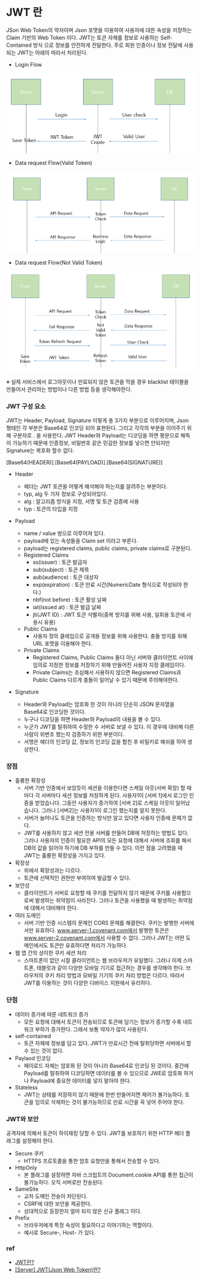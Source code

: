 # JWT 란

JSon Web Token의 약자이며 Json 포맷을 이용하여 사용자에 대한 속성을 저장하는 Claim 기반의 Web Token 이다.
JWT는 토큰 자체를 정보로 사용하는 Self-Contained 방식 으로 정보를 안전하게 전달한다.
주로 회원 인증이나 정보 전달에 사용되는 JWT는 아래의 따라서 처리된다.

 - Login Flow

![JWT-1](../image/JWT-1.PNG)

 - Data request Flow(Valid Token)

![JWT-2](../image/JWT-2.PNG)


- Data request Flow(Not Valid Token)

![JWT-2](../image/JWT-3.PNG)

※ 실제 서비스에서 로그아웃이나 만료되지 않은 토큰을 막을 경우 blacklist 테이블을 만들어서 관리하는 방법이나 다른 방법 등을 생각해야한다.

### JWT 구성 요소

JWT는 Header, Payload, Signature 이렇게 총 3가지 부분으로 이루어지며, Json 형태인 각 부분은 Base64로 인코딩 되어 표현된다.
그리고 각각의 부분을 이어주기 위해 구분자로 . 을 사용한다.
JWT Header와 Payload는 디코딩을 하면 평문으로 해독이 가능하기 때문에 인증정보, 비밀번호 같은 민감한 정보를 넣으면 안되지만 Signature는 복호화 할수 없다.

[Base64(HEADER)].[Base64(PAYLOAD)].[Base64(SIGNATURE)]

- Header
  - 헤더는 JWT 토큰을 어떻게 해석해야 하는지를 알려주는 부분이다.
  - typ, alg 두 가자 정보로 구성되어있다.
  - alg : 알고리즘 방식을 지정, 서명 및 토큰 검증에 사용
  - typ : 토큰의 타입을 지정
    
- Payload
  - name / value 쌍으로 이루어져 있다.
  - payload에 있는 속성들을 Claim set 이라고 부른다.
  - payload는 registered claims, public claims, private claims로 구분된다.
  - Registered Claims
    - ss(issuer) : 토큰 발급자
    - sub(subject) : 토큰 제목
    - aub(audience) : 토큰 대상자
    - exp(expiration) : 토큰 만료 시간(NumericDate 형식으로 작성되야 한다.)
    - nbf(not before) : 토큰 활성 날짜
    - iat(issued at) : 토큰 발급 날짜
    - jti(JWT ID) : JWT 토큰 식별자(중복 방지를 위해 사용, 일회용 토큰에 사용시 유용)
  - Public Claims
    - 사용자 정의 클레임으로 공개용 정보를 위해 사용한다. 충돌 방지를 위해 URL 포맷을 이용해야 한다.
  - Private Claims
    - Registered Claims, Public Claims 둘다 아닌 서버와 클라이언트 사이에 임의로 지정한 정보를 저장하기 위해 만들어진 사용자 지정 클레임이다.
    - Private Claims는 조심해서 사용하지 않으면 Registered Claims과 Public Claims 다르게 충돌이 일어날 수 있기 때문에 주의해야한다.

- Signature
  - Header와 Payload는 암호화 한 것이 아니라 단순히 JSON 문자열을 Base64로 인코딩한 것이다.
  - 누구나 디코딩을 하면 Header와 Payload의 내용을 볼 수 있다.
  - 누군가 JWT를 탈취하여 수정한 수 서버로 보낼 수 있다. 이 경우에 대비해 다른 사람이 위변조 했는지 검증하기 위한 부분이다.
  - 서명은 헤더의 인코딩 값, 정보의 인코딩 값을 합친 후 비밀키로 해쉬를 하여 생상한다.

### 장점
 - 훌륭한 확장성
   - 서버 기반 인증에서 보았듯이 세션을 이용한다면 스케일 아웃(서버 확장) 할 때마다 각 서버마다 세션 정보를 저장하게 된다. 사용자1이 [서버 1]에서 로그인 인증을 받았습니다. 그동안 사용자가 증가하여 [서버 2]로 스케일 아웃이 일어났습니다. 그러나 [서버2]는 사용자1이 로그인 했는지를 알지 못한다.
   - 서버가 늘어나도 토큰을 인증하는 방식만 알고 있다면 사용자 인증에 문제가 없다.
   - JWT를 사용하지 않고 세션 전용 서버를 만들어 DB에 저장하는 방법도 있다. 그러나 사용자의 인증이 필요한 API의 모든 요청에 대해서 서버에 조회를 해서 DB의 값을 읽어야 하기에 DB 부하를 만들 수 있다. 이런 점을 고려했을 때 JWT는 훌륭한 확장성을 가지고 있다.
 - 확장성
   - 위에서 확장성과는 다르다.
   - 토큰에 선택적인 권한만 부여하여 발급할 수 있다.
 - 보안성
   - 클라이언트가 서버로 요청할 때 쿠키를 전달하지 않기 때문에 쿠키를 사용함으로써 발생하는 취약점이 사라진다. 그러나 토큰을 사용했을 때 발생하는 취약점에 대해서 대비해야 한다.
 - 여러 도메인
   - 서버 기반 인증 시스템의 문제인 CORS 문제를 해결한다. 쿠키는 발행한 서버에서만 유효하다. www.server-1.covenant.com에서 발행한 토큰은 www.server-2.covenant.com에서 사용할 수 없다. 그러나 JWT는 어떤 도메인에서도 토큰만 유효하다면 처리가 가능하다.
 - 웹 앱 간의 상이한 쿠키 세션 처리
   - 스마트폰이 없던 시절 클라이언트는 웹 브라우저가 유일했다. 그러나 이제 스마트폰, 태블릿과 같이 다양한 모바일 기기로 접근하는 경우를 생각해야 한다. 브라우저의 쿠키 처리 방법과 모바일 기기의 쿠키 처리 방법은 다르다. 따라서 JWT를 이용하는 것이 다양한 디바이스 지원에서 유리하다.


### 단점
 - 데이터 증가에 따른 네트워크 증가
   - 모든 요청에 대해서 토큰이 전송되므로 토큰에 담기는 정보가 증가할 수록 네트워크 부하가 증가한다. 그래서 보통 약자가 많이 사용된다.
 - self-contained
   - 토큰 자체에 정보를 담고 있다. JWT가 만료시간 전에 탈취당하면 서버에서 할 수 있는 것이 없다.
 - Paylaod 인코딩
   - 페이로드 자체는 암호화 된 것이 아니라 Base64로 인코딩 된 것이다. 중간에 Payload를 탈취하여 디코딩하면 데이터를 볼 수 있으므로 JWE로 암호화 하거나 Payload에 중요한 데이터를 넣지 말아야 한다.
 - Stateless
   - JWT는 상태를 저장하지 않기 때문에 한번 만들어지면 제어가 불가능하다. 토큰을 임의로 삭제하는 것이 불가능하므로 만료 시간을 꼭 넣어 주어야 한다.

### JWT와 보안
공격자에 의해서 토큰이 하이재킹 당할 수 있다. JWT를 보호하기 위한 HTTP 헤더 플래그를 설정해야 한다.

- Secure 쿠키
  - HTTPS 프로토콜을 통한 암호 요청만을 통해서 전송할 수 있다.
- HttpOnly
  - 본 플래그를 설정하면 자바 스크립트의 Document.cookie API를 통한 접근이 불가능하다. 오직 서버로만 전송된다.
- SameSite
  - 교차 도메인 전송이 차단된다.
  - CSRF에 대한 보안을 제공한다.
  - 상대적으로 등장한지 얼마 되지 않은 신규 플래그 이다.
- Prefix
  - 브라우저에게 특정 속성이 필요하다고 이야기하는 역할이다.
  - 예시로 Secure-, Host- 가 있다.

### ref
 - [JWT란?](https://covenant.tistory.com/201)
 - [[Server] JWT(Json Web Token)란?](https://mangkyu.tistory.com/56)